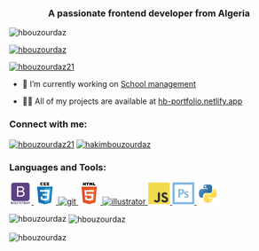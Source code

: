<h3 align="center">A passionate frontend developer from Algeria</h3>

<p align="left"> <img src="https://komarev.com/ghpvc/?username=hbouzourdaz&label=Profile%20views&color=0e75b6&style=flat" alt="hbouzourdaz" /> </p>

<p align="left"> <a href="https://github.com/ryo-ma/github-profile-trophy"><img src="https://github-profile-trophy.vercel.app/?username=hbouzourdaz" alt="hbouzourdaz" /></a> </p>

<p align="left"> <a href="https://twitter.com/hbouzourdaz21" target="blank"><img src="https://img.shields.io/twitter/follow/hbouzourdaz21?logo=twitter&style=for-the-badge" alt="hbouzourdaz21" /></a> </p>

- 🔭 I’m currently working on [School management](Soon)

- 👨‍💻 All of my projects are available at [hb-portfolio.netlify.app](hb-portfolio.netlify.app)

<h3 align="left">Connect with me:</h3>
<p align="left">
<a href="https://twitter.com/hbouzourdaz21" target="blank"><img align="center" src="https://raw.githubusercontent.com/rahuldkjain/github-profile-readme-generator/master/src/images/icons/Social/twitter.svg" alt="hbouzourdaz21" height="30" width="40" /></a>
<a href="https://linkedin.com/in/hakimbouzourdaz" target="blank"><img align="center" src="https://raw.githubusercontent.com/rahuldkjain/github-profile-readme-generator/master/src/images/icons/Social/linked-in-alt.svg" alt="hakimbouzourdaz" height="30" width="40" /></a>
</p>

<h3 align="left">Languages and Tools:</h3>
<p align="left"> <a href="https://getbootstrap.com" target="_blank"> <img src="https://raw.githubusercontent.com/devicons/devicon/master/icons/bootstrap/bootstrap-plain-wordmark.svg" alt="bootstrap" width="40" height="40"/> </a> <a href="https://www.w3schools.com/css/" target="_blank"> <img src="https://raw.githubusercontent.com/devicons/devicon/master/icons/css3/css3-original-wordmark.svg" alt="css3" width="40" height="40"/> </a> <a href="https://git-scm.com/" target="_blank"> <img src="https://www.vectorlogo.zone/logos/git-scm/git-scm-icon.svg" alt="git" width="40" height="40"/> </a> <a href="https://www.w3.org/html/" target="_blank"> <img src="https://raw.githubusercontent.com/devicons/devicon/master/icons/html5/html5-original-wordmark.svg" alt="html5" width="40" height="40"/> </a> <a href="https://www.adobe.com/in/products/illustrator.html" target="_blank"> <img src="https://www.vectorlogo.zone/logos/adobe_illustrator/adobe_illustrator-icon.svg" alt="illustrator" width="40" height="40"/> </a> <a href="https://developer.mozilla.org/en-US/docs/Web/JavaScript" target="_blank"> <img src="https://raw.githubusercontent.com/devicons/devicon/master/icons/javascript/javascript-original.svg" alt="javascript" width="40" height="40"/> </a> <a href="https://www.photoshop.com/en" target="_blank"> <img src="https://raw.githubusercontent.com/devicons/devicon/master/icons/photoshop/photoshop-line.svg" alt="photoshop" width="40" height="40"/> </a> <a href="https://www.python.org" target="_blank"> <img src="https://raw.githubusercontent.com/devicons/devicon/master/icons/python/python-original.svg" alt="python" width="40" height="40"/> </a> </p>

<p><img align="left" src="https://github-readme-stats.vercel.app/api/top-langs?username=hbouzourdaz&show_icons=true&locale=en&layout=compact" alt="hbouzourdaz" /></p>

<p>&nbsp;<img align="center" src="https://github-readme-stats.vercel.app/api?username=hbouzourdaz&show_icons=true&locale=en" alt="hbouzourdaz" /></p>

<p><img align="center" src="https://github-readme-streak-stats.herokuapp.com/?user=hbouzourdaz&" alt="hbouzourdaz" /></p>

